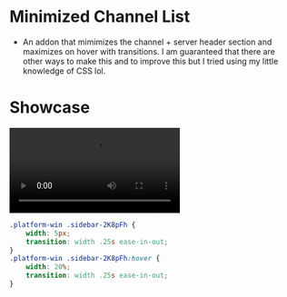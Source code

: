 # Minimized Channel List
- An addon that mimimizes the channel + server header section and maximizes on hover with transitions. I am guaranteed that there are other ways to make this and to improve this but I tried using my little knowledge of CSS lol.

# Showcase
![MCL](https://user-images.githubusercontent.com/72931279/112231373-f8681900-8c0c-11eb-8238-8a1db5dc0b9a.mp4)

```css
.platform-win .sidebar-2K8pFh {
    width: 5px;
    transition: width .25s ease-in-out;
}
.platform-win .sidebar-2K8pFh:hover {
    width: 20%;
    transition: width .25s ease-in-out;
}
```
